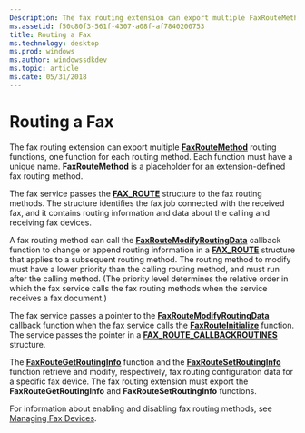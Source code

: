 ```yaml
---
Description: The fax routing extension can export multiple FaxRouteMethod routing functions, one function for each routing method. Each function must have a unique name. FaxRouteMethod is a placeholder for an extension-defined fax routing method.
ms.assetid: f50c80f3-561f-4307-a08f-af7840200753
title: Routing a Fax
ms.technology: desktop
ms.prod: windows
ms.author: windowssdkdev
ms.topic: article
ms.date: 05/31/2018
---
```


# Routing a Fax

The fax routing extension can export multiple [**FaxRouteMethod**](-mfax-faxroutemethod.md) routing functions, one function for each routing method. Each function must have a unique name. **FaxRouteMethod** is a placeholder for an extension-defined fax routing method.

The fax service passes the [**FAX\_ROUTE**](-mfax-fax-route-str.md) structure to the fax routing methods. The structure identifies the fax job connected with the received fax, and it contains routing information and data about the calling and receiving fax devices.

A fax routing method can call the [**FaxRouteModifyRoutingData**](-mfax-faxroutemodifyroutingdata.md) callback function to change or append routing information in a [**FAX\_ROUTE**](-mfax-fax-route-str.md) structure that applies to a subsequent routing method. The routing method to modify must have a lower priority than the calling routing method, and must run after the calling method. (The priority level determines the relative order in which the fax service calls the fax routing methods when the service receives a fax document.)

The fax service passes a pointer to the [**FaxRouteModifyRoutingData**](-mfax-faxroutemodifyroutingdata.md) callback function when the fax service calls the [**FaxRouteInitialize**](-mfax-faxrouteinitialize.md) function. The service passes the pointer in a [**FAX\_ROUTE\_CALLBACKROUTINES**](-mfax-fax-route-callbackroutines-str.md) structure.

The [**FaxRouteGetRoutingInfo**](-mfax-faxroutegetroutinginfo.md) function and the [**FaxRouteSetRoutingInfo**](-mfax-faxroutesetroutinginfo.md) function retrieve and modify, respectively, fax routing configuration data for a specific fax device. The fax routing extension must export the **FaxRouteGetRoutingInfo** and **FaxRouteSetRoutingInfo** functions.

For information about enabling and disabling fax routing methods, see [Managing Fax Devices](-mfax-managing-fax-devices.md).

 

 




